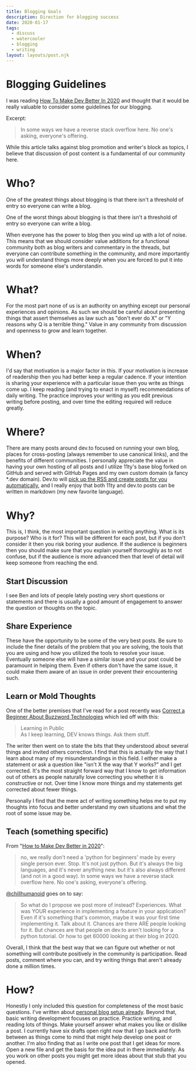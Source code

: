 ```yaml
---  
title: Blogging Goals  
description: Direction for blogging success  
date: 2020-01-17  
tags:  
  - discuss  
  - watercooler  
  - blogging
  - writing
layout: layouts/post.njk  
---
```


# Blogging Guidelines

I was reading [How To Make Dev Better In 2020](https://dev.to/chillhumanoid/how-to-make-dev-better-in-2020-9oj) and thought that it would be really valuable to consider some guidelines for our blogging.

Excerpt:
> In some ways we have a reverse stack overflow here. No one's asking, everyone's offering.

While this article talks against blog promotion and writer's block as topics, I believe that discussion of post content is a fundamental of our community here.

# Who?

One of the greatest things about blogging is that there isn't a threshold of entry so everyone can write a blog. 

One of the worst things about blogging is that there isn't a threshold of entry so everyone can write a blog. 

When everyone has the power to blog then you wind up with a lot of noise. This means that we should consider value additions for a functional community both as blog writers and commentary in the threads, but everyone can contribute something in the community, and more importantly you will understand things more deeply when you are forced to put it into words for someone else's understandin.

# What?

For the most part none of us is an authority on anything except our personal experiences and opinions. As such we should be careful about presenting things that assert themselves as law such as "don't ever do X" or "Y reasons why Q is a terrible thing." Value in any community from discussion and openness to grow and learn together.

# When?  

I'd say that motivation is a major factor in this. If your motivation is increase of readership then you had better keep a regular cadence. If your intention is sharing your experience with a particular issue then you write as things come up. I keep reading (and trying to enact in myself) recommendations of daily writing. The practice improves your writing as you edit previous writing before posting, and over time the editing required will reduce greatly.

# Where?

There are many posts around dev.to focused on running your own blog, places for cross-posting (always remember to use canonical links), and the benefits of different communities. I personally appreciate the value in having your own hosting of all posts and I utilize 11ty's base blog forked on GitHub and served with GitHub Pages and my own custom domain (a fancy *.dev domain). Dev.to will [pick up the RSS and create posts for you automatically](https://dev.to/p/publishing_from_rss_guide), and I really enjoy that both 11ty and dev.to posts can be written in markdown (my new favorite language).

# Why?

This is, I think, the most important question in writing anything. What is its purpose? Who is it for? This will be different for each post, but if you don't consider it then you risk boring your audience. If the audience is beginners then you should make sure that you explain yourself thoroughly as to not confuse, but if the audience is more advanced then that level of detail will keep someone from reaching the end.

## Start Discussion

I see Ben and lots of people lately posting very short questions or statements and there is usually a good amount of engagement to answer the question or thoughts on the topic.

## Share Experience

These have the opportunity to be some of the very best posts. Be sure to include the finer details of the problem that you are solving, the tools that you are using and how you utilized the tools to resolve your issue. Eventually someone else will have a similar issue and your post could be paramount in helping them. Even if others don't have the same issue, it could make them aware of an issue in order prevent their encountering such.

## Learn or Mold Thoughts

One of the better premises that I've read for a post recently was [Correct a Beginner About Buzzword Technologies](https://dev.to/deciduously/correct-a-beginner-about-buzzword-technologies-4bbe) which led off with this:

> Learning in Public  
As I keep learning, DEV knows things. Ask them stuff.

The writer then went on to state the bits that they understood about several things and invited others correction. I find that this is actually the way that I learn about many of my misunderstandings in this field. I either make a statement or ask a question like "isn't X the way that Y works?" and I get corrected. It's the most straight forward way that I know to get information out of others as people naturally love correcting you whether it is constructive or not. Over time I know more things and my statements get corrected about fewer things.

Personally I find that the mere act of writing something helps me to put my thoughts into focus and better understand my own situations and what the root of some issue may be.

## Teach (something specific)

From "[How to Make Dev Better in 2020](https://dev.to/chillhumanoid/how-to-make-dev-better-in-2020-9oj)":

> no, we really don't need a 'python for beginners' made by every single person ever. 
>Stop. It's not just python. But it's always the big languages, and it's never anything new. but it's also always different (and not in a good way). In some ways we have a reverse stack overflow here. No one's asking, everyone's offering.

[@chillhumanoid](https://dev.to/chillhumanoid) goes on to say:

> So what do I propose we post more of instead? Experiences. What was YOUR experience in implementing a feature in your application? Even if it's something that's common, maybe it was your first time implementing it. Talk about it. Chances are there ARE people looking for it. 
> But chances are that people on dev.to aren't looking for a python tutorial. Or how to get 60000 looking at their blog in 2020.

Overall, I think that the best way that we can figure out whether or not something will contribute positively in the community is participation. Read posts, comment where you can, and try writing things that aren't already done a million times.

# How?

Honestly I only included this question for completeness of the most basic questions. I've written about [personal blog setup already](https://dev.to/xanderyzwich/customizing-11ty-blog-1hm8). Beyond that, basic writing development focuses on practice. Practice writing, and reading lots of things. Make yourself answer what makes you like or dislike a post. I currently have six drafts open right now that I go back and forth between as things come to mind that might help develop one post or another. I'm also finding that as I write one post that I get ideas for more. Open a new file and get the basis for the idea put in there immediately. As you work on other posts you might get more ideas about that stub that you opened.
